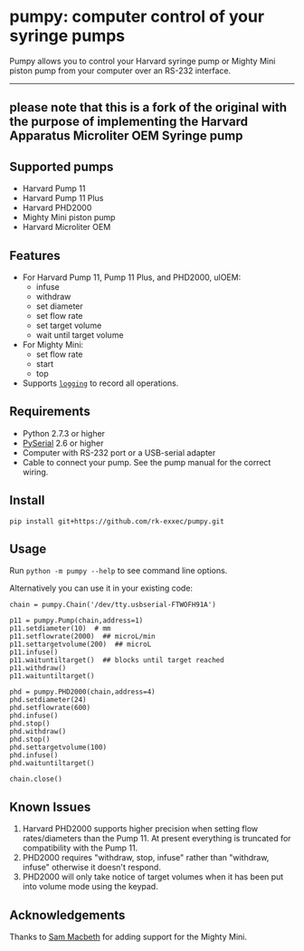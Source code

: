 ﻿# pumpy: computer control of your syringe pumps

Pumpy allows you to control your Harvard syringe pump or Mighty Mini piston pump from your computer over an RS-232 interface.

---
**please note that this is a fork of the original with the purpose of implementing the Harvard Apparatus Microliter OEM Syringe pump**
---
## Supported pumps

* Harvard Pump 11
* Harvard Pump 11 Plus
* Harvard PHD2000
* Mighty Mini piston pump
* Harvard Microliter OEM

## Features

* For Harvard Pump 11, Pump 11 Plus, and PHD2000, ulOEM:
	* infuse
	* withdraw
	* set diameter
	* set flow rate
	* set target volume
	* wait until target volume 
* For Mighty Mini:
	* set flow rate
	* start
	* top
* Supports [`logging`](https://ocs.python.org/2/library/logging.html) to record all operations.

## Requirements
* Python 2.7.3 or higher
* [PySerial](http://pyserial.sourceforge.net) 2.6 or higher
* Computer with RS-232 port or a USB-serial adapter
* Cable to connect your pump. See the pump manual for the correct wiring.

## Install

`pip install git+https://github.com/rk-exxec/pumpy.git`

## Usage

Run `python -m pumpy --help` to see command line options.

Alternatively you can use it in your existing code:

```
chain = pumpy.Chain('/dev/tty.usbserial-FTWOFH91A')

p11 = pumpy.Pump(chain,address=1) 
p11.setdiameter(10)  # mm
p11.setflowrate(2000)  ## microL/min
p11.settargetvolume(200)  ## microL
p11.infuse()
p11.waituntiltarget()  ## blocks until target reached
p11.withdraw()
p11.waituntiltarget()

phd = pumpy.PHD2000(chain,address=4)
phd.setdiameter(24)
phd.setflowrate(600)
phd.infuse()
phd.stop()
phd.withdraw()
phd.stop()
phd.settargetvolume(100)
phd.infuse()
phd.waituntiltarget()

chain.close()
```

## Known Issues

1. Harvard PHD2000 supports higher precision when setting flow rates/diameters than the Pump 11. At present everything is truncated for compatibility with the Pump 11.
2. PHD2000 requires "withdraw, stop, infuse" rather than "withdraw, infuse" otherwise it doesn't respond.
3. PHD2000 will only take notice of target volumes when it has been put into volume mode using the keypad.

## Acknowledgements

Thanks to [Sam Macbeth](https://github.com/sammacbeth) for adding support for the Mighty Mini.
